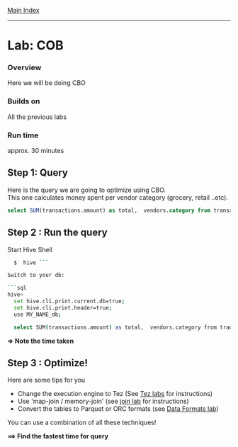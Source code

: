 <link rel='stylesheet' href='../assets/css/main.css'/>

[Main Index](../README.md)

-----

# Lab: COB


### Overview
Here we will be doing CBO

### Builds on
All the previous labs

### Run time
approx. 30 minutes



## Step 1: Query
Here is the query we are going to optimize using CBO.  
This one calculates money spent per vendor category (grocery, retail ..etc).

```sql
select SUM(transactions.amount) as total,  vendors.category from transactions join vendors on (transactions.vendor_id = vendors.id) group by vendors.category order by total desc;
```


## Step 2 : Run the query

Start Hive Shell
```bash
  $  hive ```

Switch to your db:

```sql
hive>
  set hive.cli.print.current.db=true;
  set hive.cli.print.header=true;
  use MY_NAME_db;

  select SUM(transactions.amount) as total,  vendors.category from transactions join vendors on (transactions.vendor_id = vendors.id) group by vendors.category order by total desc;
```

**=> Note the time taken**  

## Step 3 : Optimize!

Here are some tips for you
* Change the execution engine to Tez (See [Tez labs](../3.9-tez/README.md) for instructions)
* Use 'map-join / memory-join' (see [join lab](../3.4-join/README.md) for instructions)
* Convert the tables to Parquet or ORC formats (see [Data Formats lab](../3.10-data-formats/README.d))

You can use a combination of all these techniques!

**==> Find the fastest time for query**
